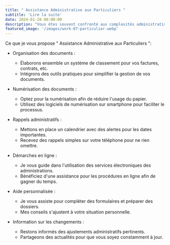 ```yaml
---
title: " Assistance Administrative aux Particuliers "
subtitle: 'Lire la suite'
date: 2024-01-28 00:00:00
description: "Vous êtes souvent confronté aux complexités administratives liées, à la gestion des documents, aux administrations, et les rendez-vous médicaux" 
featured_image: '/images/work-07-particulier.webp'
---
```

Ce que je vous propose " Assistance Administrative aux Particuliers ":

* Organisation des documents :
    * Élaborons ensemble un système de classement pour vos factures, contrats, etc.
    * Intégrons des outils pratiques pour simplifier la gestion de vos documents.

* Numérisation des documents :
    * Optez pour la numérisation afin de réduire l'usage du papier.
    * Utilisez des logiciels de numérisation sur smartphone pour faciliter le processus.

* Rappels administratifs :
    * Mettons en place un calendrier avec des alertes pour les dates importantes.
    * Recevez des rappels simples sur votre téléphone pour ne rien omettre.

* Démarches en ligne :
    * Je vous guide dans l'utilisation des services électroniques des administrations.
    * Bénéficiez d'une assistance pour les procédures en ligne afin de gagner du temps.

* Aide personnalisée :
    * Je vous assiste pour compléter des formulaires et préparer des dossiers.
    * Mes conseils s'ajustent à votre situation personnelle.
    
* Information sur les changements :
    * Restons informés des ajustements administratifs pertinents.
    * Partageons des actualités pour que vous soyez constamment à jour.


